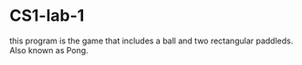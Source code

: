 # CS1-lab-1
this program is the game that includes a ball and two rectangular paddleds. Also known as Pong.
